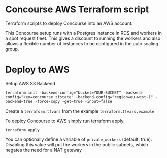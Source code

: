 # Concourse AWS Terraform script
Terraform scripts to deploy Concourse into an AWS account.

This Concourse setup runs with a Postgres instance in RDS and workers in a spot request fleet.
This gives a discount to running the workers and also allows a flexible number of instances to be configured in the auto scaling group.

# Deploy to AWS
Setup AWS S3 Backend
```
terraform init -backend-config="bucket=YOUR-BUCKET" -backend-config="key=concourse.tfstate" -backend-config="region=eu-west-1" -backend=true -force-copy -get=true -input=false
```

Create a `terraform.tfvars` from the example `terraform.tfvars.example`

To deploy Concourse to AWS simply run terraform apply. 
```
terraform apply
```

You can optionally define a variable of `private_workers` (default: true).
 Disabling this value will put the workers in the public subnets, which negates the need for a NAT gateway
